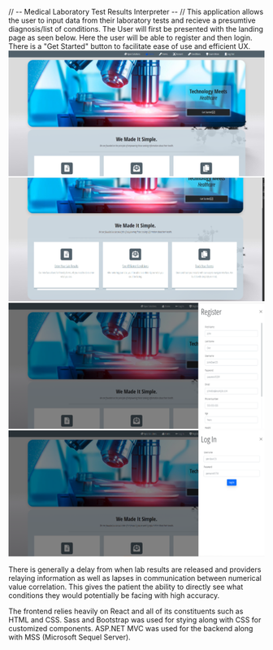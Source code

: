 // -- Medical Laboratory Test Results Interpreter -- //
This application allows the user to input data from their laboratory tests and recieve a presumtive diagnosis/list of conditions. The User will first be presented with the landing page as seen below. Here the user will be able to register and then login. There is a "Get Started" button to facilitate ease of use and efficient UX.
![Alt text](./Screenshots/LandingOne.png?raw=true "Landing, Top")
![Alt text](./Screenshots/LandingTwo.png?raw=true "Landing, Bottom")
![Alt text](./Screenshots/RegisterLanding.png?raw=true "Register Off-canvas")
![Alt text](./Screenshots/LoginLanding.png?raw=true "Login Off-canvas")


There is generally a delay from when lab results are released and providers relaying information as well as lapses in communication between numerical value correlation. This gives the patient the ability to directly see what conditions they would potentially be facing with high accuracy.

The frontend relies heavily on React and all of its constituents such as HTML and CSS. Sass and Bootstrap was used for stying along with CSS for customized components. ASP.NET MVC was used for the backend along with MSS (Microsoft Sequel Server).